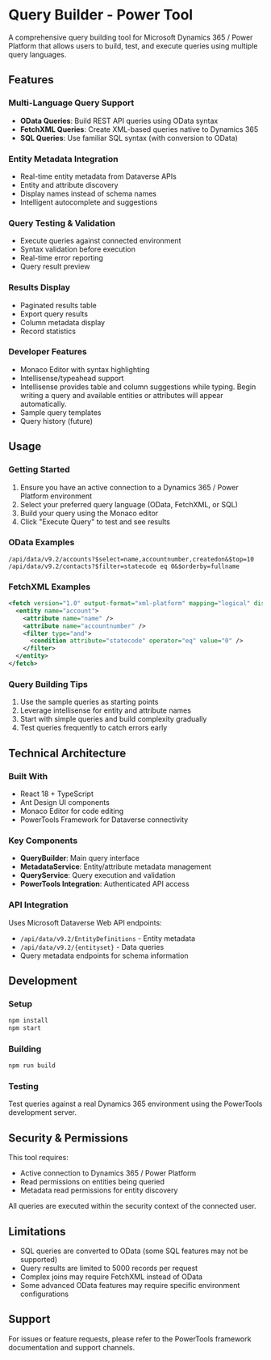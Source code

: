 # Query Builder - Power Tool

A comprehensive query building tool for Microsoft Dynamics 365 / Power Platform that allows users to build, test, and execute queries using multiple query languages.

## Features

### Multi-Language Query Support
- **OData Queries**: Build REST API queries using OData syntax
- **FetchXML Queries**: Create XML-based queries native to Dynamics 365
- **SQL Queries**: Use familiar SQL syntax (with conversion to OData)

### Entity Metadata Integration
- Real-time entity metadata from Dataverse APIs
- Entity and attribute discovery
- Display names instead of schema names
- Intelligent autocomplete and suggestions

### Query Testing & Validation
- Execute queries against connected environment
- Syntax validation before execution
- Real-time error reporting
- Query result preview

### Results Display
- Paginated results table
- Export query results
- Column metadata display
- Record statistics

### Developer Features
- Monaco Editor with syntax highlighting
- Intellisense/typeahead support
- Intellisense provides table and column suggestions while typing. Begin
  writing a query and available entities or attributes will appear automatically.
- Sample query templates
- Query history (future)

## Usage

### Getting Started
1. Ensure you have an active connection to a Dynamics 365 / Power Platform environment
2. Select your preferred query language (OData, FetchXML, or SQL)
3. Build your query using the Monaco editor
4. Click "Execute Query" to test and see results

### OData Examples
```
/api/data/v9.2/accounts?$select=name,accountnumber,createdon&$top=10
/api/data/v9.2/contacts?$filter=statecode eq 0&$orderby=fullname
```

### FetchXML Examples
```xml
<fetch version="1.0" output-format="xml-platform" mapping="logical" distinct="false">
  <entity name="account">
    <attribute name="name" />
    <attribute name="accountnumber" />
    <filter type="and">
      <condition attribute="statecode" operator="eq" value="0" />
    </filter>
  </entity>
</fetch>
```

### Query Building Tips
1. Use the sample queries as starting points
2. Leverage intellisense for entity and attribute names
3. Start with simple queries and build complexity gradually
4. Test queries frequently to catch errors early

## Technical Architecture

### Built With
- React 18 + TypeScript
- Ant Design UI components
- Monaco Editor for code editing
- PowerTools Framework for Dataverse connectivity

### Key Components
- **QueryBuilder**: Main query interface
- **MetadataService**: Entity/attribute metadata management
- **QueryService**: Query execution and validation
- **PowerTools Integration**: Authenticated API access

### API Integration
Uses Microsoft Dataverse Web API endpoints:
- `/api/data/v9.2/EntityDefinitions` - Entity metadata
- `/api/data/v9.2/{entityset}` - Data queries
- Query metadata endpoints for schema information

## Development

### Setup
```bash
npm install
npm start
```

### Building
```bash
npm run build
```

### Testing
Test queries against a real Dynamics 365 environment using the PowerTools development server.

## Security & Permissions

This tool requires:
- Active connection to Dynamics 365 / Power Platform
- Read permissions on entities being queried
- Metadata read permissions for entity discovery

All queries are executed within the security context of the connected user.

## Limitations

- SQL queries are converted to OData (some SQL features may not be supported)
- Query results are limited to 5000 records per request
- Complex joins may require FetchXML instead of OData
- Some advanced OData features may require specific environment configurations

## Support

For issues or feature requests, please refer to the PowerTools framework documentation and support channels.

